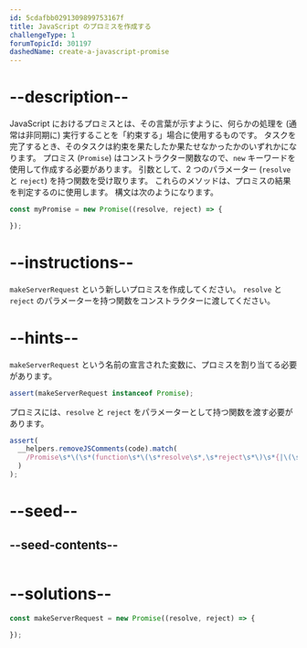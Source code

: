 ```yaml
---
id: 5cdafbb0291309899753167f
title: JavaScript のプロミスを作成する
challengeType: 1
forumTopicId: 301197
dashedName: create-a-javascript-promise
---
```


# --description--

JavaScript におけるプロミスとは、その言葉が示すように、何らかの処理を (通常は非同期に) 実行することを「約束する」場合に使用するものです。 タスクを完了するとき、そのタスクは約束を果たしたか果たせなかったかのいずれかになります。 プロミス (`Promise`) はコンストラクター関数なので、`new` キーワードを使用して作成する必要があります。 引数として、2 つのパラメーター (`resolve` と `reject`) を持つ関数を受け取ります。 これらのメソッドは、プロミスの結果を判定するのに使用します。 構文は次のようになります。

```js
const myPromise = new Promise((resolve, reject) => {

});
```

# --instructions--

`makeServerRequest` という新しいプロミスを作成してください。 `resolve` と `reject` のパラメーターを持つ関数をコンストラクターに渡してください。

# --hints--

`makeServerRequest` という名前の宣言された変数に、プロミスを割り当てる必要があります。

```js
assert(makeServerRequest instanceof Promise);
```

プロミスには、`resolve` と `reject` をパラメーターとして持つ関数を渡す必要があります。

```js
assert(
  __helpers.removeJSComments(code).match(
    /Promise\s*\(\s*(function\s*\(\s*resolve\s*,\s*reject\s*\)\s*{|\(\s*resolve\s*,\s*reject\s*\)\s*=>\s*{)[^}]*}/g
  )
);
```

# --seed--

## --seed-contents--

```js

```

# --solutions--

```js
const makeServerRequest = new Promise((resolve, reject) => {

});
```
